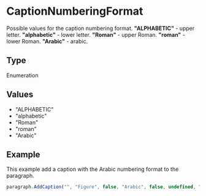 # CaptionNumberingFormat

Possible values for the caption numbering format.
**"ALPHABETIC"** - upper letter.
**"alphabetic"** - lower letter.
**"Roman"** - upper Roman.
**"roman"** - lower Roman.
**"Arabic"** - arabic.

## Type

Enumeration

## Values

- "ALPHABETIC"
- "alphabetic"
- "Roman"
- "roman"
- "Arabic"


## Example

This example add a caption with the Arabic numbering format to the paragraph.

```javascript editor-pptx
paragraph.AddCaption("", "Figure", false, "Arabic", false, undefined, "hyphen");
```
